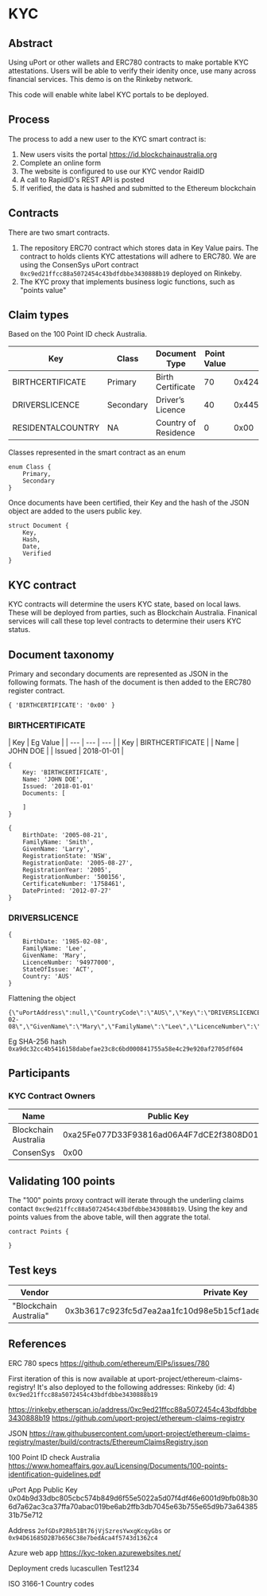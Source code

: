# KYC

## Abstract
Using uPort or other wallets and ERC780 contracts to make portable KYC attestations.  Users will be able to verify their idenity once, use many across financial services.  This demo is on the Rinkeby network.

This code will enable white label KYC portals to be deployed.

## Process
The process to add a new user to the KYC smart contract is:
1. New users visits the portal https://id.blockchainaustralia.org
2. Complete an online form
3. The website is configured to use our KYC vendor RaidID
4. A call to RapidID's REST API is posted
5. If verified, the data is hashed and submitted to the Ethereum blockchain

## Contracts
There are two smart contracts.  
1. The repository ERC70 contract which stores data in Key Value pairs.  The contract to holds clients KYC attestations will adhere to ERC780.  We are using the ConsenSys uPort contract `0xc9ed21ffcc88a5072454c43bdfdbbe3430888b19` deployed on Rinkeby.
2. The KYC proxy that implements business logic functions, such as "points value"

## Claim types
Based on the 100 Point ID check Australia.  

| Key | Class | Document Type | Point Value | Key as Bytes32 |
| --- | --- | --- | --- | --- |
| BIRTHCERTIFICATE | Primary | Birth Certificate | 70 | 0x42495254484345525449464943415445 |
| DRIVERSLICENCE | Secondary | Driver’s Licence | 40 | 0x445249564552534c4943454e4345 |
| RESIDENTALCOUNTRY | NA | Country of Residence | 0 | 0x00 |

Classes represented in the smart contract as an enum
```
enum Class {
    Primary,
    Secondary
}
```

Once documents have been certified, their Key and the hash of the JSON object are added to the users public key.

```
struct Document {
	Key,
	Hash,
	Date,
	Verified
}
```


## KYC contract
KYC contracts will determine the users KYC state, based on local laws.  These will be deployed from parties, such as Blockchain Australia.  Finanical services will call these top level contracts to determine their users KYC status.


## Document taxonomy

Primary and secondary documents are represented as JSON in the following formats.  The hash of the document is then added to the ERC780 register contract.

``
{
	'BIRTHCERTIFICATE': '0x00'
}
``

### BIRTHCERTIFICATE

| Key | Eg Value |
| --- | --- | --- |
| Key | BIRTHCERTIFICATE |
| Name | JOHN DOE |
| Issued | 2018-01-01 |

```
{
    Key: 'BIRTHCERTIFICATE',
    Name: 'JOHN DOE',
    Issued: '2018-01-01'
    Documents: [

    ]
}
```

```
{
	BirthDate: '2005-08-21',
	FamilyName: 'Smith',
	GivenName: 'Larry',
	RegistrationState: 'NSW',
	RegistrationDate: '2005-08-27',
	RegistrationYear: '2005',
	RegistrationNumber: '500156',
	CertificateNumber: '1758461',
	DatePrinted: '2012-07-27'
}
```

### DRIVERSLICENCE
```
{
	BirthDate: '1985-02-08',
	FamilyName: 'Lee',
	GivenName: 'Mary',
	LicenceNumber: '94977000',
	StateOfIssue: 'ACT',
    Country: 'AUS'
}
```

Flattening the object

```
{\"uPortAddress\":null,\"CountryCode\":\"AUS\",\"Key\":\"DRIVERSLICENCE\",\"BirthDate\":\"1985-02-08\",\"GivenName\":\"Mary\",\"FamilyName\":\"Lee\",\"LicenceNumber\":\"94977000\",\"StateOfIssue\":\"ACT\"}
```

Eg SHA-256 hash `0xa9dc32cc4b5416158dabefae23c8c6bd000841755a58e4c29e920af2705df604`

## Participants

### KYC Contract Owners
| Name | Public Key | Url |
| --- | --- | --- |
| Blockchain Australia | 0xa25Fe077D33F93816ad06A4F7dCE2f3808D01085 | https://blockchainaustralia.org/kyc |
| ConsenSys | 0x00 | |

## Validating 100 points
The "100" points proxy contract will iterate through the underling claims contact `0xc9ed21ffcc88a5072454c43bdfdbbe3430888b19`.  Using the key and points values from the above table, will then aggrate the total.

```
contract Points {
    
}
```

## Test keys
| Vendor | Private Key | Public Key |
| --- | --- | --- |
| "Blockchain Australia" | 0x3b3617c923fc5d7ea2aa1fc10d98e5b15cf1ade7b463c2dc929a1d2498137472 |0xa25Fe077D33F93816ad06A4F7dCE2f3808D01085 |

## References

ERC 780 specs https://github.com/ethereum/EIPs/issues/780

First iteration of this is now available at uport-project/ethereum-claims-registry!
It's also deployed to the following addresses:
Rinkeby (id: 4) 	`0xc9ed21ffcc88a5072454c43bdfdbbe3430888b19`

https://rinkeby.etherscan.io/address/0xc9ed21ffcc88a5072454c43bdfdbbe3430888b19
https://github.com/uport-project/ethereum-claims-registry

JSON
https://raw.githubusercontent.com/uport-project/ethereum-claims-registry/master/build/contracts/EthereumClaimsRegistry.json

100 Point ID check Australia
https://www.homeaffairs.gov.au/Licensing/Documents/100-points-identification-guidelines.pdf


uPort App
Public Key 0x04b9d33dbc805cbc574b849d6f55e5022a5d07f4df46e6001d9bfb08b306d7a62ac3ca37ffa70abac019be6ab2ffb3db7045e63b755e65d9b73a6438531b75e712

Address `2ofGDsP2Rb51Bt76jVjSzresYwxgKcqyGbs` or `0x94D61685D2B7b656C38e7bedAca4f5743d1362c4`


Azure web app
https://kyc-token.azurewebsites.net/

Deployment creds
lucascullen Test1234

ISO 3166-1 Country codes


